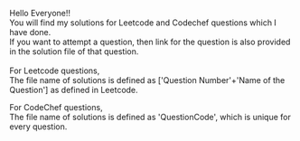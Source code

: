 Hello Everyone!! <br>
You will find my solutions for Leetcode and Codechef questions which I have done. <br>
If you want to attempt a question, then link for the question is also provided in the solution file of that question. 
<br><br>
For Leetcode questions, <br>
The file name of solutions is defined as ['Question Number'+'Name of the Question'] as defined in Leetcode. <br>

For CodeChef questions, <br>
The file name of solutions is defined as 'QuestionCode', which is unique for every question.

